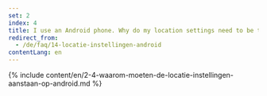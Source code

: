 ```yaml
---
set: 2
index: 4
title: I use an Android phone. Why do my location settings need to be turned on?
redirect_from: 
  - /de/faq/14-locatie-instellingen-android
contentLang: en
---
```

{% include content/en/2-4-waarom-moeten-de-locatie-instellingen-aanstaan-op-android.md %}
